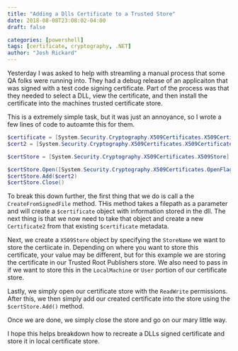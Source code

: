 ```yaml
---
title: "Adding a Dlls Certificate to a Trusted Store"
date: 2018-08-08T23:08:02-04:00
draft: false

categories: [powershell]
tags: [certificate, cryptography, .NET]
author: "Josh Rickard"
---
```


Yesterday I was asked to help with streamling a manual process that some QA folks were running into.  They had a debug release of an applicaiton that was signed with a test code signing certificate.  Part of the process was that they needed to select a DLL, view the certificate, and then install the certificate into the machines trusted certificate store.  

This is a extremely simple task, but it was just an annoyance, so I wrote a few lines of code to autoamte this for them.

```powershell
$certificate = [System.Security.Cryptography.X509Certificates.X509Certificate]::CreateFromSignedFile('C:\some\path\to\a\file.dll')
$cert2 = [System.Security.Cryptography.X509Certificates.X509Certificate2]::new($certificate)

$certStore = [System.Security.Cryptography.X509Certificates.X509Store]::new([System.Security.Cryptography.X509Certificates.StoreName]::Root, [System.Security.Cryptography.X509Certificates.StoreLocation]::LocalMachine)

$certStore.Open([System.Security.Cryptography.X509Certificates.OpenFlags]::ReadWrite)
$certStore.Add($cert2)
$certStore.Close()
```

To break this down further, the first thing that we do is call a the `CreateFromSignedFile` method.  THis method takes a filepath as a parameter and will create a `$certificate` object with information stored in the dll.  The next thing is that we now need to take that object and create a new `Certificate2` from that existing `$certificate` metadata.

Next, we create a `X509Store` object by specifying the `StoreName` we want to store the certiicate in.  Depending on where you want to store this certificate, your value may be different, but for this example we are storing the certificate in our Trusted Root Publishers store.  We also need to pass in if we want to store this in the `LocalMachine` or `User` portion of our certificate store.

Lastly, we simply open our certificate store with the `ReadWrite` permissions. After this, we then simply add our created certificate into the store using the `$certStore.Add()` method.  

Once we are done, we simply close the store and go on our mary little way.

I hope this helps breakdown how to recreate a DLLs signed certificate and store it in local certificate store.